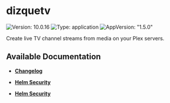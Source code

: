 # dizquetv

![Version: 10.0.16](https://img.shields.io/badge/Version-10.0.16-informational?style=flat-square) ![Type: application](https://img.shields.io/badge/Type-application-informational?style=flat-square) ![AppVersion: "1.5.0"](https://img.shields.io/badge/AppVersion-"1.5.0"-informational?style=flat-square)

Create live TV channel streams from media on your Plex servers.

## Available Documentation

- [**Changelog**](CHANGELOG)

- [**Helm Security**](container-security)

- [**Helm Security**](helm-security)

